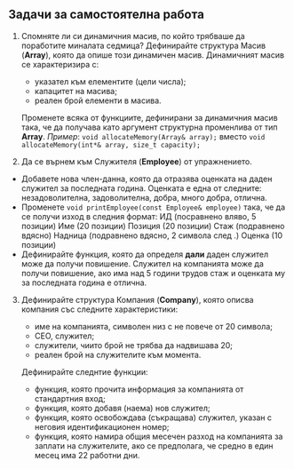 ## Задачи за самостоятелна работа
1. Спомняте ли си динамичния масив, по който трябваше да поработите миналата седмица? 
    Дефинирайте структура Масив (__Array__), която да опише този динамичен масив. Динамичният масив се характеризира с:
    - указател към елементите (цели числа);
    - капацитет на масива;
    - реален брой елементи в масива.
    
    Променете всяка от функциите, дефинирани за динамичния масив така, че да получава като аргумент структурна променлива от тип __Array__.
   *Пример*:
   `void allocateMemory(Array& array);`
   вместо
   `void allocateMemory(int*& array, size_t capacity);`

2. Да се върнем към Служителя (__Employee__) от упражнението. 

- Добавете нова член-данна, която да отразява оценката на даден служител за последната година. Оценката е една от следните: незадоволителна, задоволителна, добра, много добра, отлична.
- Променете `void printEmployee(const Employee& employee)` така, че да се получи изход в следния формат: 
    ИД (посравнено вляво, 5 позиции) Име (20 позиции) Позиция (20 позиции) Стаж (подравнено вдясно) Надница (подравнено вдясно, 2 символа след .) Оценка (10 позиции)
- Дефинирайте функция, която да определя __дали__ даден служител може да получи повишение. Служител на компанията може да получи повишение, ако има над 5 години трудов стаж и оценката му за последната година е отлична.

3. Дефинирайте структура Компания (__Company__), която описва компания със следните характеристики:
    - име на компанията, символен низ с не повече от 20 символа;
    - CEO, служител;
    - служители, чиито брой не трябва да надвишава 20;
    - реален брой на служителите към момента.

    Дефинирайте следнтие функции:
    - функция, която прочита информация за компанията от стандартния вход;
    - функция, която добавя (наема) нов служител;
    - функция, която освобождава (съкращава) служител, указан с неговия идентификационен номер;
    - функция, която намира общия месечен разход на компанията за заплати на служителите, ако се предполага, че средно в един месец има 22 работни дни.